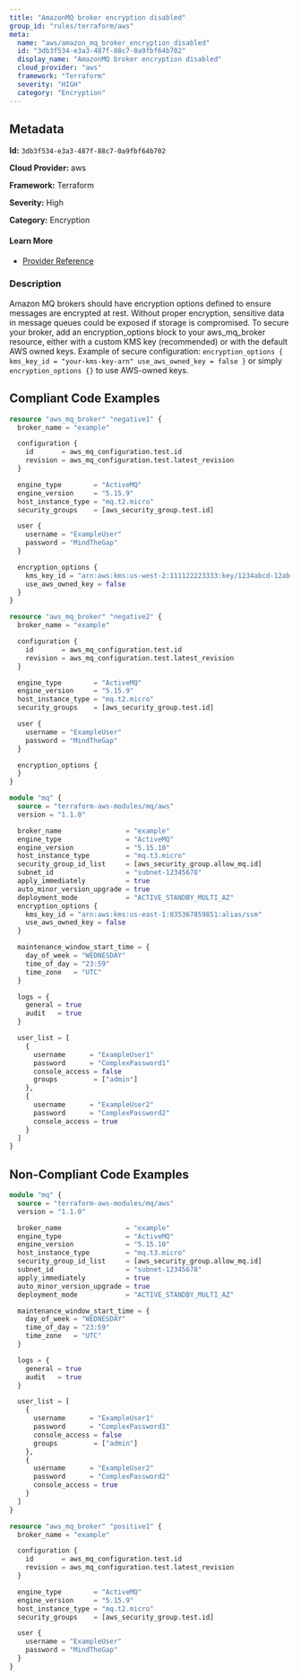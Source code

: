 ```yaml
---
title: "AmazonMQ broker encryption disabled"
group_id: "rules/terraform/aws"
meta:
  name: "aws/amazon_mq_broker_encryption_disabled"
  id: "3db3f534-e3a3-487f-88c7-0a9fbf64b702"
  display_name: "AmazonMQ broker encryption disabled"
  cloud_provider: "aws"
  framework: "Terraform"
  severity: "HIGH"
  category: "Encryption"
---
```

## Metadata

**Id:** `3db3f534-e3a3-487f-88c7-0a9fbf64b702`

**Cloud Provider:** aws

**Framework:** Terraform

**Severity:** High

**Category:** Encryption

#### Learn More

 - [Provider Reference](https://registry.terraform.io/providers/hashicorp/aws/latest/docs/resources/mq_broker)

### Description

 Amazon MQ brokers should have encryption options defined to ensure messages are encrypted at rest. Without proper encryption, sensitive data in message queues could be exposed if storage is compromised. To secure your broker, add an encryption_options block to your aws_mq_broker resource, either with a custom KMS key (recommended) or with the default AWS owned keys. Example of secure configuration: `encryption_options { kms_key_id = "your-kms-key-arn" use_aws_owned_key = false }` or simply `encryption_options {}` to use AWS-owned keys.


## Compliant Code Examples
```terraform
resource "aws_mq_broker" "negative1" {
  broker_name = "example"

  configuration {
    id       = aws_mq_configuration.test.id
    revision = aws_mq_configuration.test.latest_revision
  }

  engine_type        = "ActiveMQ"
  engine_version     = "5.15.9"
  host_instance_type = "mq.t2.micro"
  security_groups    = [aws_security_group.test.id]

  user {
    username = "ExampleUser"
    password = "MindTheGap"
  }

  encryption_options {
    kms_key_id = "arn:aws:kms:us-west-2:111122223333:key/1234abcd-12ab-34cd-56ef-1234567890ab"
    use_aws_owned_key = false
  }
}

resource "aws_mq_broker" "negative2" {
  broker_name = "example"

  configuration {
    id       = aws_mq_configuration.test.id
    revision = aws_mq_configuration.test.latest_revision
  }

  engine_type        = "ActiveMQ"
  engine_version     = "5.15.9"
  host_instance_type = "mq.t2.micro"
  security_groups    = [aws_security_group.test.id]

  user {
    username = "ExampleUser"
    password = "MindTheGap"
  }

  encryption_options {
  }
}

```

```terraform
module "mq" {
  source = "terraform-aws-modules/mq/aws"
  version = "1.1.0"

  broker_name                = "example"
  engine_type                = "ActiveMQ"
  engine_version             = "5.15.10"
  host_instance_type         = "mq.t3.micro"
  security_group_id_list     = [aws_security_group.allow_mq.id]
  subnet_id                  = "subnet-12345678"
  apply_immediately          = true
  auto_minor_version_upgrade = true
  deployment_mode            = "ACTIVE_STANDBY_MULTI_AZ"
  encryption_options {
    kms_key_id = "arn:aws:kms:us-east-1:835367859851:alias/ssm"
    use_aws_owned_key = false
  }

  maintenance_window_start_time = {
    day_of_week = "WEDNESDAY"
    time_of_day = "23:59"
    time_zone   = "UTC"
  }

  logs = {
    general = true
    audit   = true
  }

  user_list = [
    {
      username      = "ExampleUser1"
      password      = "ComplexPassword1"
      console_access = false
      groups         = ["admin"]
    },
    {
      username      = "ExampleUser2"
      password      = "ComplexPassword2"
      console_access = true
    }
  ]
}
```
## Non-Compliant Code Examples
```terraform
module "mq" {
  source = "terraform-aws-modules/mq/aws"
  version = "1.1.0"

  broker_name                = "example"
  engine_type                = "ActiveMQ"
  engine_version             = "5.15.10"
  host_instance_type         = "mq.t3.micro"
  security_group_id_list     = [aws_security_group.allow_mq.id]
  subnet_id                  = "subnet-12345678"
  apply_immediately          = true
  auto_minor_version_upgrade = true
  deployment_mode            = "ACTIVE_STANDBY_MULTI_AZ"

  maintenance_window_start_time = {
    day_of_week = "WEDNESDAY"
    time_of_day = "23:59"
    time_zone   = "UTC"
  }

  logs = {
    general = true
    audit   = true
  }

  user_list = [
    {
      username      = "ExampleUser1"
      password      = "ComplexPassword1"
      console_access = false
      groups         = ["admin"]
    },
    {
      username      = "ExampleUser2"
      password      = "ComplexPassword2"
      console_access = true
    }
  ]
}
```

```terraform
resource "aws_mq_broker" "positive1" {
  broker_name = "example"

  configuration {
    id       = aws_mq_configuration.test.id
    revision = aws_mq_configuration.test.latest_revision
  }

  engine_type        = "ActiveMQ"
  engine_version     = "5.15.9"
  host_instance_type = "mq.t2.micro"
  security_groups    = [aws_security_group.test.id]

  user {
    username = "ExampleUser"
    password = "MindTheGap"
  }
}

```